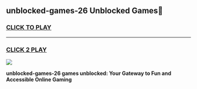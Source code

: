
## unblocked-games-26 Unblocked Games👋
<h3>
<a href="https://news.freeplayer.one?title=unblocked-games-26&ref=16F">CLICK TO PLAY</a></h3>
<hr>

<h3>
<a href="https://news.freeplayer.one?title=unblocked-games-26&ref=16F">CLICK 2 PLAY</a>
  
</h3>

<a href="https://news.freeplayer.one?title=unblocked-games-26&ref=16F/"><img src="https://clearcache.store/games.png"></a>


**unblocked-games-26 games unblocked: Your Gateway to Fun and Accessible Online Gaming**
